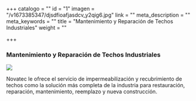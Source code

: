 +++
catalogo = ""
id = "1"
imagen = "/v1673385347/djsdfioafjasdcv_y2qig6.jpg"
link = ""
meta_description = ""
meta_keywords = ""
title = "Mantenimiento y Reparación de Techos Industriales"
weight = ""

+++
### Mantenimiento y Reparación de Techos Industriales

![](https://res.cloudinary.com/novatec/v1668541851/0_suurbl_sdk65a.jpg)

Novatec le ofrece el servicio de impermeabilización y recubrimiento de techos como la solución más completa de la industria para restauración, reparación, mantenimiento, reemplazo y nueva construcción.